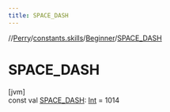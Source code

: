 ```yaml
---
title: SPACE_DASH
---
```

//[Perry](../../../index.html)/[constants.skills](../index.html)/[Beginner](index.html)/[SPACE_DASH](-s-p-a-c-e_-d-a-s-h.html)



# SPACE_DASH



[jvm]\
const val [SPACE_DASH](-s-p-a-c-e_-d-a-s-h.html): [Int](https://kotlinlang.org/api/latest/jvm/stdlib/kotlin/-int/index.html) = 1014





